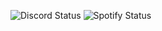<!--status-start-->
![Discord Status](https://img.shields.io/badge/Discord-dnd-red) ![Spotify Status](https://img.shields.io/badge/Listening%20to-NDA%20by%20Billie%20Eilish-1db954)
<!--status-end-->
